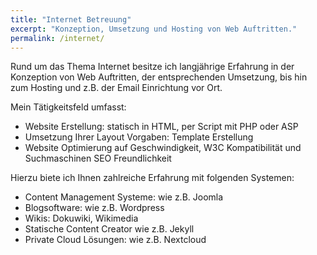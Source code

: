 ```yaml
---
title: "Internet Betreuung"
excerpt: "Konzeption, Umsetzung und Hosting von Web Auftritten."
permalink: /internet/
---
```


Rund um das Thema Internet besitze ich langjährige Erfahrung in der Konzeption von Web Auftritten, der entsprechenden Umsetzung, bis hin zum Hosting und z.B. der Email Einrichtung vor Ort.

Mein Tätigkeitsfeld umfasst:

- Website Erstellung: statisch in HTML, per Script mit PHP oder ASP
- Umsetzung Ihrer Layout Vorgaben: Template Erstellung
- Website Optimierung auf Geschwindigkeit, W3C Kompatibilität und Suchmaschinen SEO Freundlichkeit

Hierzu biete ich Ihnen zahlreiche Erfahrung mit folgenden Systemen:

- Content Management Systeme: wie z.B. Joomla
- Blogsoftware: wie z.B. Wordpress
- Wikis: Dokuwiki, Wikimedia
- Statische Content Creator wie z.B. Jekyll
- Private Cloud Lösungen: wie z.B. Nextcloud 
